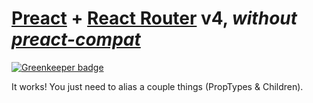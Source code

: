 # [Preact] + [React Router] v4, _without [preact-compat]_

[![Greenkeeper badge](https://badges.greenkeeper.io/developit/react-router-4-test.svg)](https://greenkeeper.io/)

It works! You just need to alias a couple things (PropTypes & Children).


[Preact]: https://github.com/developit/preact
[preact-compat]: https://github.com/developit/preact-compat
[React Router]: https://github.com/reacttraining/react-router
